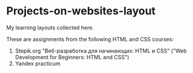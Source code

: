 # Projects-on-websites-layout
My learning layouts collected here.

These are assignments from the following HTML and CSS courses:

1. Stepik.org "Веб-разработка для начинающих: HTML и CSS" ("Web Development for Beginners: HTML and CSS")
2. Yandex practicum

